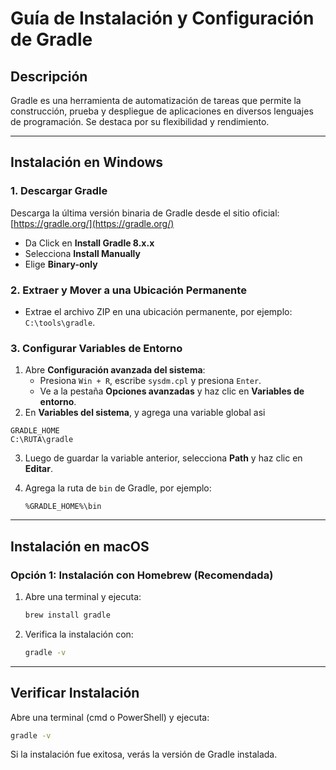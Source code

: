 # Guía de Instalación y Configuración de Gradle

## Descripción
Gradle es una herramienta de automatización de tareas que permite la construcción, prueba y despliegue de aplicaciones en diversos lenguajes de programación. Se destaca por su flexibilidad y rendimiento.

---

## Instalación en Windows

### 1. Descargar Gradle
Descarga la última versión binaria de Gradle desde el sitio oficial:
[https://gradle.org/](https://gradle.org/)
- Da Click en **Install Gradle 8.x.x**
- Selecciona **Install Manually**
- Elige **Binary-only**

### 2. Extraer y Mover a una Ubicación Permanente
- Extrae el archivo ZIP en una ubicación permanente, por ejemplo: `C:\tools\gradle`.

### 3. Configurar Variables de Entorno
1. Abre **Configuración avanzada del sistema**:
   - Presiona `Win + R`, escribe `sysdm.cpl` y presiona `Enter`.
   - Ve a la pestaña **Opciones avanzadas** y haz clic en **Variables de entorno**.
2. En **Variables del sistema**, y agrega una variable global asi
```
GRADLE_HOME
C:\RUTA\gradle
```
3. Luego de guardar la variable anterior, selecciona **Path** y haz clic en **Editar**.

3. Agrega la ruta de `bin` de Gradle, por ejemplo:
   ```
   %GRADLE_HOME%\bin
   ```
---

## Instalación en macOS

### Opción 1: Instalación con Homebrew (Recomendada)
1. Abre una terminal y ejecuta:
   ```sh
   brew install gradle
   ```
2. Verifica la instalación con:
   ```sh
   gradle -v
   ```
---

## Verificar Instalación
Abre una terminal (cmd o PowerShell) y ejecuta:
```sh
gradle -v
```
Si la instalación fue exitosa, verás la versión de Gradle instalada.


